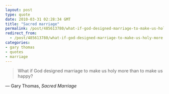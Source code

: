 ```yaml
---
layout: post
type: quote
date: 2010-03-31 02:28:34 GMT
title: "Sacred marriage"
permalink: /post/485613780/what-if-god-designed-marriage-to-make-us-holy-more
redirect_from: 
  - /post/485613780/what-if-god-designed-marriage-to-make-us-holy-more
categories:
- gary thomas
- quotes
- marriage
---
```

<blockquote>What if God designed marriage to make us holy more than to make us happy?</blockquote>
<p>— Gary Thomas, <i>Sacred Marriage</i></p>